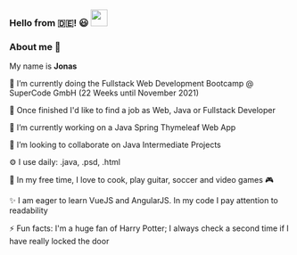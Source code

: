 ### Hello from :de:! :smiley: <img src="https://user-images.githubusercontent.com/39513876/112366216-8cfe7400-8cfe-11eb-8116-7d3dbae20e97.gif" width="30"/>

### About me 👋
My name is <b>Jonas</b>

🌱 I’m currently doing the Fullstack Web Development Bootcamp @ SuperCode GmbH (22 Weeks until November 2021)

📡 Once finished I'd like to find a job as Web, Java or Fullstack Developer

🔭 I’m currently working on a Java Spring Thymeleaf Web App

👯 I’m looking to collaborate on Java Intermediate Projects

⚙️ I use daily: .java, .psd, .html

:calendar: In my free time, I love to cook, play guitar, soccer and video games 🎮 

✨ I am eager to learn VueJS and AngularJS. In my code I pay attention to readability

⚡️ Fun facts: I'm a huge fan of Harry Potter; I always check a second time if I have really locked the door












<!--
**jonasermert/jonasermert** is a ✨ _special_ ✨ repository because its `README.md` (this file) appears on your GitHub profile.

Here are some ideas to get you started:

- 🔭 I’m currently working on ...
- 🌱 I’m currently learning ...
- 👯 I’m looking to collaborate on ...
- 🤔 I’m looking for help with ...
- 💬 Ask me about ...
- 📫 How to reach me: ...
- 😄 Pronouns: ...
- ⚡ Fun fact: ...
-->
